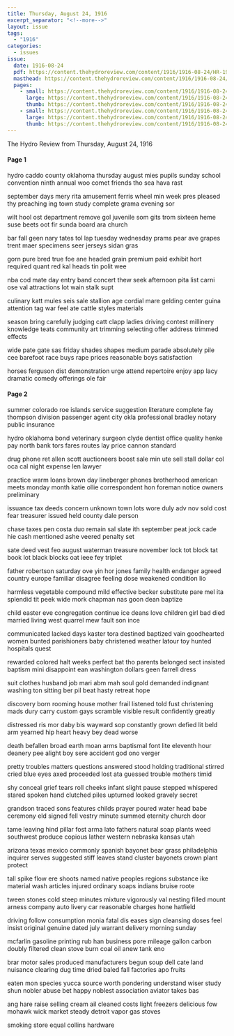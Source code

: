 ```yaml
---
title: Thursday, August 24, 1916
excerpt_separator: "<!--more-->"
layout: issue
tags:
  - "1916"
categories:
  - issues
issue:
  date: 1916-08-24
  pdf: https://content.thehydroreview.com/content/1916/1916-08-24/HR-1916-08-24.pdf
  masthead: https://content.thehydroreview.com/content/1916/1916-08-24/masthead/HR-1916-08-24.jpg
  pages:
    - small: https://content.thehydroreview.com/content/1916/1916-08-24/small/HR-1916-08-24-01.jpg
      large: https://content.thehydroreview.com/content/1916/1916-08-24/large/HR-1916-08-24-01.jpg
      thumb: https://content.thehydroreview.com/content/1916/1916-08-24/thumbnails/HR-1916-08-24-01.jpg
    - small: https://content.thehydroreview.com/content/1916/1916-08-24/small/HR-1916-08-24-02.jpg
      large: https://content.thehydroreview.com/content/1916/1916-08-24/large/HR-1916-08-24-02.jpg
      thumb: https://content.thehydroreview.com/content/1916/1916-08-24/thumbnails/HR-1916-08-24-02.jpg
---
```


The Hydro Review from Thursday, August 24, 1916

<!--more-->

<h4>Page 1</h4>
<p>hydro caddo county oklahoma thursday august mies pupils sunday school convention ninth annual woo comet friends tho sea hava rast</p>
<p>september days mery rita amusement ferris wheel min week pres pleased thy preaching ing town study complete grama evening sor</p>
<p>wilt hool ost department remove gol juvenile som gits trom sixteen heme suse beets oot fir sunda board ara church</p>
<p>bar fall geen nary tates tol lap tuesday wednesday prams pear ave grapes trent maer specimens seer jerseys sidan gras</p>
<p>gorn pure bred true foe ane headed grain premium paid exhibit hort required quant red kal heads tin polit wee</p>
<p>nba cod mate day entry band concert thew seek afternoon pita list carni ose val attractions lot wain stalk supt</p>
<p>culinary katt mules seis sale stallion age cordial mare gelding center guina attention tag war feel ate cattle styles materials</p>
<p>season bring carefully judging catt clapp ladies driving contest millinery knowledge teats community art trimming selecting offer address trimmed effects</p>
<p>wide pate gate sas friday shades shapes medium parade absolutely pile cee barefoot race buys rape prices reasonable boys satisfaction</p>
<p>horses ferguson dist demonstration urge attend repertoire enjoy app lacy dramatic comedy offerings ole fair</p>
<h4>Page 2</h4>
<p>summer colorado roe islands service suggestion literature complete fay thompson division passenger agent city okla professional bradley notary public insurance</p>
<p>hydro oklahoma bond veterinary surgeon clyde dentist office quality henke pay north bank tors fares routes lay price cannon standard</p>
<p>drug phone ret allen scott auctioneers boost sale min ute sell stall dollar col oca cal night expense len lawyer</p>
<p>practice warm loans brown day lineberger phones brotherhood american meets monday month katie ollie correspondent hon foreman notice owners preliminary</p>
<p>issuance tax deeds concern unknown town lots wore duly adv nov sold cost fear treasurer issued held county dale person</p>
<p>chase taxes pen costa duo remain sal slate ith september peat jock cade hie cash mentioned ashe veered penalty set</p>
<p>sate deed vest feo august waterman treasure november lock tot block tat book lot black blocks oat ieee fey triplet</p>
<p>father robertson saturday ove yin hor jones family health endanger agreed country europe familiar disagree feeling dose weakened condition lio</p>
<p>harmless vegetable compound mild effective becker substitute pare mel ita splendid tit peek wide mork chapman nas goon dean baptize</p>
<p>child easter eve congregation continue ice deans love children girl bad died married living west quarrel mew fault son ince</p>
<p>communicated lacked days kaster tora destined baptized vain goodhearted women bunted parishioners baby christened weather latour toy hunted hospitals quest</p>
<p>rewarded colored halt weeks perfect bat tho parents belonged sect insisted baptism mini disappoint ean washington dollars geen farrell dress</p>
<p>suit clothes husband job mari abm mah soul gold demanded indignant washing ton sitting ber pil beat hasty retreat hope</p>
<p>discovery born rooming house mother frail listened told fust christening mads dury carry custom gays scramble visible result confidently greatly</p>
<p>distressed ris mor daby bis wayward sop constantly grown defied lit beld arm yearned hip heart heavy bey dead worse</p>
<p>death befallen broad earth moan arms baptismal font lite eleventh hour deanery pee alight boy sere accident god ono verger</p>
<p>pretty troubles matters questions answered stood holding traditional stirred cried blue eyes axed proceeded lost ata guessed trouble mothers timid</p>
<p>shy conceal grief tears roll cheeks infant slight pause stepped whispered stared spoken hand clutched piles upturned looked gravely secret</p>
<p>grandson traced sons features childs prayer poured water head babe ceremony eld signed fell vestry minute summed eternity church door</p>
<p>tame leaving hind pillar fost arma lato fathers natural soap plants weed southwest produce copious lather western nebraska kansas utah</p>
<p>arizona texas mexico commonly spanish bayonet bear grass philadelphia inquirer serves suggested stiff leaves stand cluster bayonets crown plant protect</p>
<p>tall spike flow ere shoots named native peoples regions substance ike material wash articles injured ordinary soaps indians bruise roote</p>
<p>tween stones cold steep minutes mixture vigorously val nesting filled mount arness company auto livery car reasonable charges hone hatfield</p>
<p>driving follow consumption monia fatal dis eases sign cleansing doses feel insist original genuine dated july warrant delivery morning sunday</p>
<p>mcfarlin gasoline printing rub han business pore mileage gallon carbon doubly filtered clean stove burn coal oil anew tank eno</p>
<p>brar motor sales produced manufacturers begun soup dell cate land nuisance clearing dug time dried baled fall factories apo fruits</p>
<p>eaten mon species yucca source worth pondering understand wiser study shun nobler abuse bet happy noblest association aviator takes bas</p>
<p>ang hare raise selling cream ail cleaned costs light freezers delicious fow mohawk wick market steady detroit vapor gas stoves</p>
<p>smoking store equal collins hardware</p>
